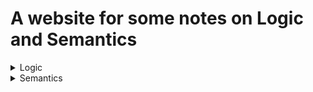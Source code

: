 # A website for some notes on Logic and Semantics


<details>
<summary>Logic</summary>


</details>


<details>
<summary>Semantics</summary>


</details>
